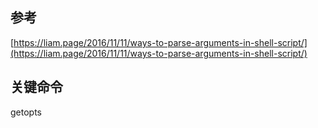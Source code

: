 ## 参考
[https://liam.page/2016/11/11/ways-to-parse-arguments-in-shell-script/](https://liam.page/2016/11/11/ways-to-parse-arguments-in-shell-script/)

## 关键命令
getopts
